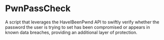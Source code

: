 # PwnPassCheck
A script that leverages the HaveIBeenPwnd API to swiftly verify whether the password the user is trying to set has been compromised or appears in known data breaches, providing an additional layer of protection.
